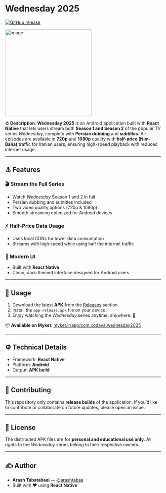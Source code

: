 # Wednesday 2025

[![GitHub release](https://img.shields.io/github/release/arashtabaa/wednesday2025-app?style=flat-square)](https://github.com/arashtabaa/wednesday2025-app/releases/latest)

<img width="280" alt="image" src="https://github.com/user-attachments/assets/b3ec50a1-ada1-4e7a-8e0c-b7875a4f8f55" />

♻️ **Description**:
**Wednesday 2025** is an Android application built with **React Native** that lets users stream both **Season 1 and Season 2** of the popular TV series *Wednesday*, complete with **Persian dubbing** and **subtitles**.
All episodes are available in **720p** and **1080p** quality with **half-price (Nim-Baha)** traffic for Iranian users, ensuring high-speed playback with reduced internet usage.

---

## ⚓ Features

### 🎬 Stream the Full Series
- Watch *Wednesday* Season 1 and 2 in full
- Persian dubbing and subtitles included
- Two video quality options (720p & 1080p)
- Smooth streaming optimized for Android devices

### ⚡ Half-Price Data Usage
- Uses local CDNs for lower data consumption
- Streams with high speed while using half the internet traffic

### 🎨 Modern UI
- Built with **React Native**
- Clean, dark-themed interface designed for Android users

---

## 💎 Usage

1. Download the latest **APK** from the [Releases](https://github.com/arashtabaa/wednesday2025-app/releases/latest) section.
2. Install the `app-release.apk` file on your device.
3. Enjoy watching the *Wednesday* series anytime, anywhere. 🌙

📦 **Available on Myket**: [myket.ir/app/com.codava.wednesday2025](https://myket.ir/app/com.codava.wednesday2025)

---

## ⚙️ Technical Details

- Framework: **React Native**  
- Platform: **Android**  
- Output: **APK build**

---

## 💫 Contributing

This repository only contains **release builds** of the application.
If you’d like to contribute or collaborate on future updates, please open an issue.

---

## 📄 License

The distributed APK files are for **personal and educational use only**.
All rights to the *Wednesday* series belong to their respective owners.

---

## ✍️ Author

- **Arash Tabatabaei** — [@arashtabaa](https://github.com/arashtabaa)
- Built with ❤️ using **React Native**

